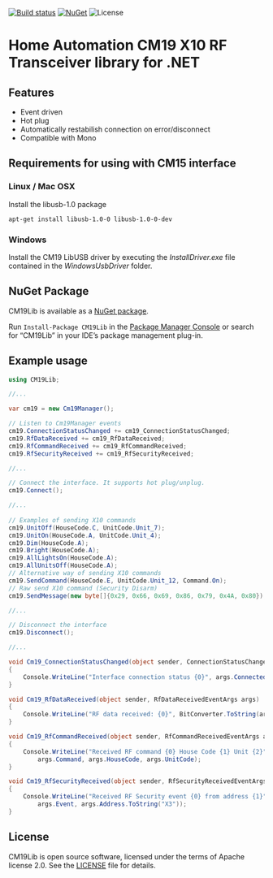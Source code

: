 [![Build status](https://ci.appveyor.com/api/projects/status/tpg5mnp8a4j2ehgg?svg=true)](https://ci.appveyor.com/project/genemars/cm19-lib-dotnet)
[![NuGet](https://img.shields.io/nuget/v/CM19Lib.svg)](https://www.nuget.org/packages/CM19Lib/)
![License](https://img.shields.io/github/license/genielabs/cm19-lib-dotnet.svg)

# Home Automation CM19 X10 RF Transceiver library for .NET

## Features

- Event driven
- Hot plug
- Automatically restabilish connection on error/disconnect
- Compatible with Mono

## Requirements for using with CM15 interface

### Linux / Mac OSX

Install the libusb-1.0 package

    apt-get install libusb-1.0-0 libusb-1.0-0-dev

### Windows

Install the CM19 LibUSB driver by executing the *InstallDriver.exe* file contained in the *WindowsUsbDriver* folder.

## NuGet Package

CM19Lib is available as a [NuGet package](https://www.nuget.org/packages/CM19Lib).

Run `Install-Package CM19Lib` in the [Package Manager Console](http://docs.nuget.org/docs/start-here/using-the-package-manager-console) or search for “CM19Lib” in your IDE’s package management plug-in.

## Example usage

```csharp
using CM19Lib;

//...

var cm19 = new Cm19Manager();

// Listen to Cm19Manager events
cm19.ConnectionStatusChanged += cm19_ConnectionStatusChanged;
cm19.RfDataReceived += cm19_RfDataReceived;
cm19.RfCommandReceived += cm19_RfCommandReceived;
cm19.RfSecurityReceived += cm19_RfSecurityReceived;

//...

// Connect the interface. It supports hot plug/unplug.
cm19.Connect();

//...
            
// Examples of sending X10 commands
cm19.UnitOff(HouseCode.C, UnitCode.Unit_7);
cm19.UnitOn(HouseCode.A, UnitCode.Unit_4);
cm19.Dim(HouseCode.A);
cm19.Bright(HouseCode.A);
cm19.AllLightsOn(HouseCode.A);
cm19.AllUnitsOff(HouseCode.A);
// Alternative way of sending X10 commands
cm19.SendCommand(HouseCode.E, UnitCode.Unit_12, Command.On);
// Raw send X10 command (Security Disarm)
cm19.SendMessage(new byte[]{0x29, 0x66, 0x69, 0x86, 0x79, 0x4A, 0x80});

//...

// Disconnect the interface
cm19.Disconnect();

//...

void Cm19_ConnectionStatusChanged(object sender, ConnectionStatusChangedEventArgs args)
{
    Console.WriteLine("Interface connection status {0}", args.Connected);
}

void Cm19_RfDataReceived(object sender, RfDataReceivedEventArgs args)
{
    Console.WriteLine("RF data received: {0}", BitConverter.ToString(args.Data));
}

void Cm19_RfCommandReceived(object sender, RfCommandReceivedEventArgs args)
{
    Console.WriteLine("Received RF command {0} House Code {1} Unit {2}", 
        args.Command, args.HouseCode, args.UnitCode);
}

void Cm19_RfSecurityReceived(object sender, RfSecurityReceivedEventArgs args)
{
    Console.WriteLine("Received RF Security event {0} from address {1}", 
        args.Event, args.Address.ToString("X3"));
}
```

## License

CM19Lib is open source software, licensed under the terms of Apache license 2.0. See the [LICENSE](LICENSE) file for details.
